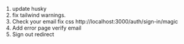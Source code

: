 1. update husky
2. fix tailwind warnings.
3. Check your email fix css http://localhost:3000/auth/sign-in/magic
4. Add error page verify email
5. Sign out redirect
